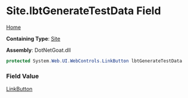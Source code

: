 # Site\.lbtGenerateTestData Field

[Home](../../../../../../../README.md)

**Containing Type**: [Site](../README.md)

**Assembly**: DotNetGoat\.dll

```csharp
protected System.Web.UI.WebControls.LinkButton lbtGenerateTestData
```

### Field Value

[LinkButton](https://docs.microsoft.com/en-us/dotnet/api/system.web.ui.webcontrols.linkbutton)

